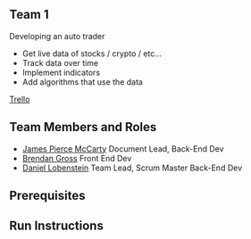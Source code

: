 ## Team 1

Developing an auto trader
 - Get live data of stocks / crypto / etc…
 - Track data over time
 - Implement indicators
 - Add algorithms that use the data


[Trello](https://trello.com/b/sA5ffmh7/gvsu-cis350-team-1)

## Team Members and Roles

 - [James Pierce McCarty](https://github.com/pieerce/CIS350-HW2-McCarty.git) Document Lead, Back-End Dev
 - [Brendan Gross](https://github.com/GSmithy144/CIS350-HW2-Gross)  Front End Dev
 - [Daniel Lobenstein](https://github.com/lobendan/CIS350-HW2-Lobenstein)   Team Lead, Scrum Master Back-End Dev

## Prerequisites

## Run Instructions
